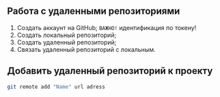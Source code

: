 ## Работа с удаленными репозиториями

1. Создать аккаунт на GitHub;
   `ВАЖНО!` идентификация по токену!
2. Создать локальный репозиторий;
3. Создать удаленный репозиторий;
4. Связать удаленный репозиторий с локальным.

## Добавить удаленный репозиторий к проекту
```bash
git remote add "Name" url adress
```

